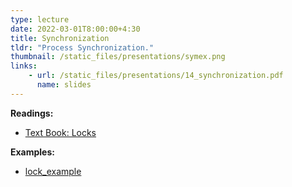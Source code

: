 ```yaml
---
type: lecture
date: 2022-03-01T8:00:00+4:30
title: Synchronization
tldr: "Process Synchronization."
thumbnail: /static_files/presentations/symex.png
links:
    - url: /static_files/presentations/14_synchronization.pdf
      name: slides
---
```

**Readings:**
- [Text Book: Locks](https://pages.cs.wisc.edu/~remzi/OSTEP/threads-locks.pdf)

**Examples:**
- [lock_example](https://github.com/purs3lab/ee469_examples/tree/master/lock_example)